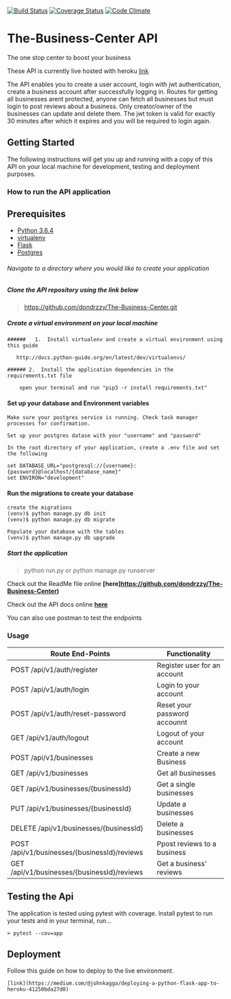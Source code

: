 [![Build Status](https://travis-ci.org/dondrzzy/The-Business-Center.svg?branch=master)](https://travis-ci.org/dondrzzy/The-Business-Center)
[![Coverage Status](https://coveralls.io/repos/github/dondrzzy/The-Business-Center/badge.svg?branch=pagination)](https://coveralls.io/github/dondrzzy/The-Business-Center?branch=pagination)
[![Code Climate](https://api.codeclimate.com/v1/badges/a1068bc6a624a1e673d6/maintainability.png)](https://github.com/dondrzzy/The-Business-Center)
# The-Business-Center API
The one stop center to boost your business


These API is currently live hosted with heroku [link](https://the-business-center-api.herokuapp.com)



The API enables you to create a user account, login with jwt authentication, create a business account after successfully logging in. 
Routes for getting all businesses arent protected, anyone can fetch all businesses but must login to post reviews about a business.
Only creator/owner of the businesses can update and delete them.
The jwt token is valid for exactly 30 minutes after which it expires and you will be required to login again.


## Getting Started

The following instructions will get you up and running with a copy of this API on your local machine for development, testing  and deployment purposes.

### How to run the API application

## Prerequisites
* [Python 3.6.4](https://www.python.org/downloads/)
* [virtualenv](https://virtualenv.pypa.io/en/stable/installation/)
* [Flask](http://flask.pocoo.org/)
* [Postgres](https://wiki.postgresql.org/wiki/Detailed_installation_guides)

###### Navigate to a directory where you would like to create your application

##### Clone the API repository using the link below

> https://github.com/dondrzzy/The-Business-Center.git


##### Create a virtual environment on your local machine

```
######   1.  Install virtualenv and create a virtual environment using this guide
   
   http://docs.python-guide.org/en/latest/dev/virtualenvs/

###### 2.  Install the application dependencies in the requirements.txt file

    open your terminal and run "pip3 -r install requirements.txt" 
```

#### Set up your database and Environment variables
    Make sure your postgres service is running. Check task manager processes for confirmation.
    
    Set up your postgres datase with your "username" and "password"
    
    In the root directory of your application, create a .env file and set the following

    set DATABASE_URL="postgresql://{username}:{password}@localhost/{database_name}"
    set ENVIRON="development"


#### Run the migrations to create your database
  
    create the migrations
    (venv)$ python manage.py db init
    (venv)$ python manage.py db migrate
    
    Populate your database with the tables
    (venv)$ python manage.py db upgrade


##### Start the application

> python run.py or python manage.py runserver

Check out the ReadMe file online **[here]https://github.com/dondrzzy/The-Business-Center)**

Check out the API docs online **[here](https://the-business-center-api.herokuapp.com/apidocs)**

You can also use postman to test the endpoints

### Usage

| Route End-Points                         | Functionality                            |
| ---------------------------------------- | ---------------------------------------- |
| POST /api/v1/auth/register                      | Register user for an account |
| POST /api/v1/auth/login                         | Login to your account                          |
| POST /api/v1/auth/reset-password                 | Reset your password accounnt                  |
| GET /api/v1/auth/logout                         | Logout of your account                          |
| POST /api/v1/businesses                      | Create a new Business              |
| GET /api/v1/businesses                      | Get all businesses             |
| GET /api/v1/businesses/{businessId}          | Get a single businesses             |
| PUT /api/v1/businesses/{businessId}          | Update a businesses             |
| DELETE /api/v1/businesses/{businessId}          | Delete a businesses             |
| POST /api/v1/businesses/{businessId}/reviews          | Ppost reviews to a business             |
| GET /api/v1/businesses/{businessId}/reviews          | Get a business' reviews             |


## Testing the Api

The application is tested using pytest with coverage. Install pytest to run your tests and in your terminal, run...

```
> pytest --cov=app
```

## Deployment

Follow this guide on how to deploy to the live environment.
```
[link](https://medium.com/@johnkagga/deploying-a-python-flask-app-to-heroku-41250bda27d0)
```
